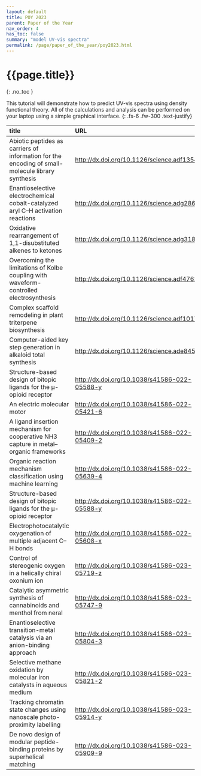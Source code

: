 ```yaml
---
layout: default
title: POY 2023
parent: Paper of the Year
nav_order: 4
has_toc: false
summary: "model UV-vis spectra"
permalink: /page/paper_of_the_year/poy2023.html
---
```



# {{page.title}}
{: .no_toc }


This tutorial will demonstrate how to predict UV-vis spectra using density functional theory. All of the calculations and analysis can be performed on your laptop using a simple graphical interface.
{: .fs-6 .fw-300 .text-justify}

| title                                                                                            | URL                                          | journal   |
|:-------------------------------------------------------------------------------------------------|:---------------------------------------------|:----------|
| Abiotic peptides as carriers of information for the encoding of small-molecule library synthesis | http://dx.doi.org/10.1126/science.adf1354    | Science   |
| Enantioselective electrochemical cobalt-catalyzed aryl C–H activation reactions                  | http://dx.doi.org/10.1126/science.adg2866    | Science   |
| Oxidative rearrangement of 1,1-disubstituted alkenes to ketones                                  | http://dx.doi.org/10.1126/science.adg3182    | Science   |
| Overcoming the limitations of Kolbe coupling with waveform-controlled electrosynthesis           | http://dx.doi.org/10.1126/science.adf4762    | Science   |
| Complex scaffold remodeling in plant triterpene biosynthesis                                     | http://dx.doi.org/10.1126/science.adf1017    | Science   |
| Computer-aided key step generation in alkaloid total synthesis                                   | http://dx.doi.org/10.1126/science.ade8459    | Science   |
| Structure-based design of bitopic ligands for the µ-opioid receptor                              | http://dx.doi.org/10.1038/s41586-022-05588-y | Nature    |
| An electric molecular motor                                                                      | http://dx.doi.org/10.1038/s41586-022-05421-6 | Nature    |
| A ligand insertion mechanism for cooperative NH3 capture in metal–organic frameworks             | http://dx.doi.org/10.1038/s41586-022-05409-2 | Nature    |
| Organic reaction mechanism classification using machine learning                                 | http://dx.doi.org/10.1038/s41586-022-05639-4 | Nature    |
| Structure-based design of bitopic ligands for the µ-opioid receptor                              | http://dx.doi.org/10.1038/s41586-022-05588-y | Nature    |
| Electrophotocatalytic oxygenation of multiple adjacent C–H bonds                                 | http://dx.doi.org/10.1038/s41586-022-05608-x | Nature    |
| Control of stereogenic oxygen in a helically chiral oxonium ion                                  | http://dx.doi.org/10.1038/s41586-023-05719-z | Nature    |
| Catalytic asymmetric synthesis of cannabinoids and menthol from neral                            | http://dx.doi.org/10.1038/s41586-023-05747-9 | Nature    |
| Enantioselective transition-metal catalysis via an anion-binding approach                        | http://dx.doi.org/10.1038/s41586-023-05804-3 | Nature    |
| Selective methane oxidation by molecular iron catalysts in aqueous medium                        | http://dx.doi.org/10.1038/s41586-023-05821-2 | Nature    |
| Tracking chromatin state changes using nanoscale photo-proximity labelling                       | http://dx.doi.org/10.1038/s41586-023-05914-y | Nature    |
| De novo design of modular peptide-binding proteins by superhelical matching                      | http://dx.doi.org/10.1038/s41586-023-05909-9 | Nature    |





